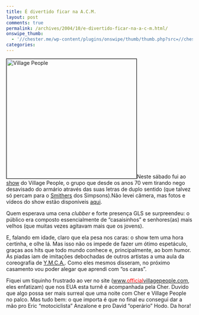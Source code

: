 ```yaml
---
title: É divertido ficar na A.C.M.
layout: post
comments: true
permalink: /archives/2004/10/e-divertido-ficar-na-a-c-m.html/
onswipe_thumb:
  - '//chester.me/wp-content/plugins/onswipe/thumb/thumb.php?src=//chester.me/img/blig/village.jpg&amp;w=600&amp;h=800&amp;zc=1&amp;q=75&amp;f=0'
categories:
---
```

<img class="alignright right" style="border: 1px solid black;" src="//chester.me/img/blig/village.jpg" alt="Village People" width="351" height="322" />Neste sábado fui ao [show][1] do Village People, o grupo que desde os anos 70 vem tirando nego desavisado do armário através das suas letras de duplo sentido (que talvez só percam para o [Smithers][2] dos Simpsons).Não levei câmera, mas fotos e vídeos do show estão disponíveis [aqui][3].

Quem esperava uma cena *clubber* e forte presença GLS se surpreendeu: o público era composto essencialmente de &#8220;casaisinhos&#8221; e senhores(as) mais velhos (que muitas vezes agitavam mais que os jovens).

E, falando em idade, claro que ela pesa nos caras: o show tem uma hora certinha, e olhe lá. Mas isso não os impede de fazer um ótimo espetáculo, graças aos hits que todo mundo conhece e, principalmente, ao bom humor. As piadas iam de imitações debochadas de outros artistas a uma aula da coreografia de [Y.M.C.A.][4]. Como eles mesmos disseram, no próximo casamento vou poder alegar que aprendi com &#8220;os caras&#8221;.

Fiquei um tiquinho frustrado ao ver no site ([www.<span style="color: red;">official</span>villagepeople.com][5], eles enfatizam) que nos EUA esta turnê é acompanhada pela Cher. Duvido que algo possa ser mais surreal que uma noite com Cher e Village People no palco. Mas tudo bem: o que importa é que no final eu consegui dar a mão pro Eric &#8220;motociclista&#8221; Anzalone e pro David &#8220;operário&#8221; Hodo. Da hora!

 [1]: http://www.casatombrasil.com.br/novosite/show_VillagePeople.asp
 [2]: http://www.rob-clarkson.com/duff-brewery/smithers.php
 [3]: http://igpop.ig.com.br/materias/200001-200500/200223/200223_1.html
 [4]: http://en.wikipedia.org/wiki/YMCA_%28song%29
 [5]: http://www.officialvillagepeople.com
